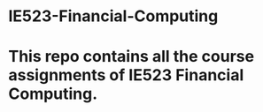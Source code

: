 # IE523-Financial-Computing

# This repo contains all the course assignments of IE523 Financial Computing.
